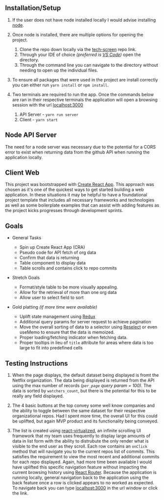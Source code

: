 ## Installation/Setup

1. If the user does not have node installed locally I would advise installing [node](https://nodejs.org/en/).
1. Once node is installed, there are multiple options for opening the project.

   1. Clone the repo down locally via the [tech-screen](https://github.com/KyleLowe323/tech-screen) repo link.
   1. Through your IDE of choice _(preferred is [VS Code](https://code.visualstudio.com/download))_ open the directory.
   1. Through the command line you can navigate to the directory without needing to open up the individual files.

1. To ensure all packages that were used in the project are install correctly you can either run `yarn install` or `npm install`.
1. Two terminals are required to run the app. Once the commands below are ran in their respective terminals the application will open a browsing session with the url [localhost:3000](http://localhost:3000)

   1. API Server - `yarn run server`
   1. Client - `yarn start`

## Node API Server

The need for a node server was necessary due to the potential for a CORS error to exist when returning data from the github API when running the application locally.

## Client Web

This project was bootstrapped with [Create React App](https://github.com/facebook/create-react-app). This approach was chosen as it's one of the quickest ways to get started building a web application. In these situations it may be helpful to have a foundational project template that includes all necessary frameworks and technologies as well as some boilerplate examples that can assist with adding features as the project kicks progresses through development sprints.

## Goals

- General Tasks

  - Spin up Create React App (CRA)
  - Pseudo code for API fetch of org data
  - Confirm that data is returning
  - Table component to display data
  - Table scrolls and contains click to repo commits

- Stretch Goals

  - Format/style table to be more visually appealing.
  - Allow for the retrieval of more than one org data
  - Allow user to select field to sort

- Gold platting _(if more time were available)_
  - Uplift state management using [Redux](https://redux.js.org/)
  - Additional query params for server request to achieve pagination
  - Move the overall sorting of data to a selector using [Reselect](https://github.com/reduxjs/reselect) or even useMemo to ensure that the data is memoized.
  - Proper loading/fetching indicator when fetching data.
  - Proper tooltips in lieu of `title` attribute for areas where data is too large to fit into predefined cells

## Testing Instructions

1. When the page displays, the default dataset being displayed is fromt the Netflix organization. The data being displayed is returned from the API using the max number of records _(`per_page` query param = 100)_. The data is sorted by `watchers_count`, but there is the potential for this to be really any field displayed.

1. The 4 basic buttons at the top convey some well know companies and the ability to toggle between the same dataset for their respective organizational repos. Had I spent more time, the overall UI for this could be uplifted, but again MVP product and its functionality being conveyed.

1. The list is created using [react-virtualized](https://github.com/bvaughn/react-virtualized), an infinite scrolling UI framework that my team uses frequently to display large amounts of data in list form with the ability to distrubute the only render what is visible to the end user as they scroll. Each row contains an `onClick` method that will navigate you to the current repos list of commits. This satisfies the requirement to view the most recent and additional commits for each repo displayed. Again, had more time been available I would have uplifted this specific navigation feature without impacting the current browsing history using [React Router](https://reactrouter.com/). Because the application is running locally, general navigation back to the application using the back feature once a row is clicked appears to no worked as expected. To navigate back you can type [localhost:3000](http://localhost:3000) in the url window or click the link.
